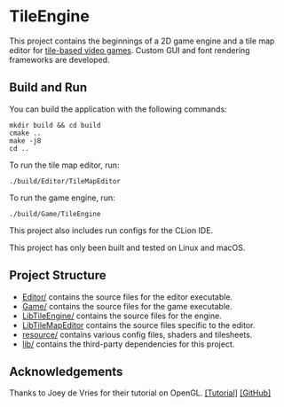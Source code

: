 # TileEngine

This project contains the beginnings of a 2D game engine and a tile map editor
for [tile-based video games](https://en.wikipedia.org/wiki/Tile-based_video_game).
Custom GUI and font rendering frameworks are developed.

## Build and Run

You can build the application with the following commands:

```shell
mkdir build && cd build
cmake ..
make -j8
cd ..
```

To run the tile map editor, run:

```shell
./build/Editor/TileMapEditor
```

To run the game engine, run:

```shell
./build/Game/TileEngine
```

This project also includes run configs for the CLion IDE.

This project has only been built and tested on Linux and macOS.

## Project Structure

- [Editor/](./Editor) contains the source files for the editor executable.
- [Game/](./Game) contains the source files for the game executable.
- [LibTileEngine/](./LibTileEngine) contains the source files for the engine.
- [LibTileMapEditor](./LibTileMapEditor) contains the source files specific to the editor.
- [resource/](./resource) contains various config files, shaders and tilesheets.
- [lib/](./lib) contains the third-party dependencies for this project.

## Acknowledgements
Thanks to Joey de Vries for their tutorial on
OpenGL. [[Tutorial]](https://learnopengl.com/) [[GitHub]](https://github.com/JoeyDeVries/LearnOpenGL)